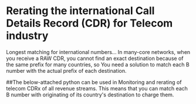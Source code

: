 # Rerating the international Call Details Record (CDR) for Telecom industry
Longest matching for international numbers... In many-core networks, when you receive a RAW CDR, you cannot find an exact destination because of the same prefix for many countries, so You need a solution to match each B number with the actual prefix of each destination.

##The below-attached python can be used in Monitoring and rerating of telecom CDRx of all revenue streams. This means that you can match each B number with originating of its country's destination to charge them.
